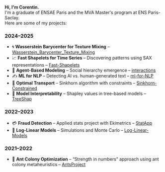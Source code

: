 **Hi, I'm Corentin.**  
I'm a graduate of ENSAE Paris and the MVA Master's program at ENS Paris-Saclay.  
Here are some of my projects:

### 2024–2025
- 🌀 **Wasserstein Barycenter for Texture Mixing** – [Wasserstein_Barycenter_Texture_Mixing](https://github.com/CorentinPernot/Wasserstein_Barycenter_Texture_Mixing)  
- 📈 **Fast Shapelets for Time Series** – Discovering patterns using SAX representations – [Fast-Shapelets](https://github.com/CorentinPernot/Fast-Shapelets)  
- 🧬 **Agent-Based Modeling** – Social hierarchy emergence – [interactions](https://github.com/CorentinPernot/interactions)  
- ✍️ **ML for NLP** – Detecting AI vs. human-generated text – [ml-for-NLP](https://github.com/CorentinPernot/ML-for-NLP)  
- 🔄 **Optimal Transport** – Sinkhorn algorithm with constraints – [Sinkhorn-Constrained](https://github.com/CorentinPernot/Sinkhorn-Constrained)  
- 🌳 **Model Interpretability** – Shapley values in tree-based models – [TreeShap](https://github.com/CorentinPernot/TreeShap)

### 2022–2023
- 💳 **Fraud Detection** – Applied stats project with Ekimetrics – [StatApp](https://github.com/CorentinPernot/StatApp)  
- 🔢 **Log-Linear Models** – Simulations and Monte Carlo – [Log-Linear-Models](https://github.com/CorentinPernot/Log-Linear-Model)

### 2021–2022
- 🐜 **Ant Colony Optimization** – “Strength in numbers” approach using ant colony metaheuristics – [AntsProject](https://github.com/CorentinPernot/AntsProject)

